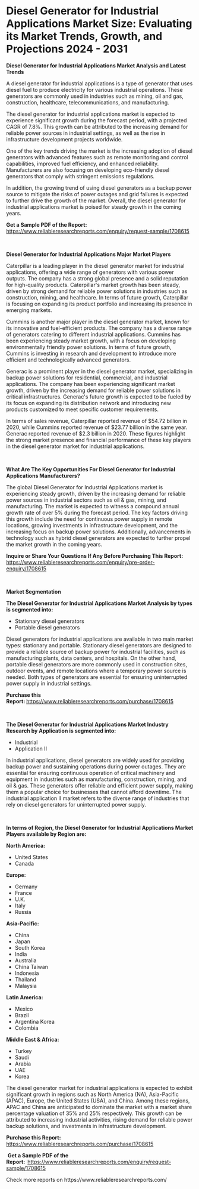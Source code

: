 <p><h1>Diesel Generator for Industrial Applications Market Size: Evaluating its Market Trends, Growth, and Projections 2024 - 2031</h1></p><p><strong>Diesel Generator for Industrial Applications Market Analysis and Latest Trends</strong></p>
<p><p>A diesel generator for industrial applications is a type of generator that uses diesel fuel to produce electricity for various industrial operations. These generators are commonly used in industries such as mining, oil and gas, construction, healthcare, telecommunications, and manufacturing.</p><p>The diesel generator for industrial applications market is expected to experience significant growth during the forecast period, with a projected CAGR of 7.8%. This growth can be attributed to the increasing demand for reliable power sources in industrial settings, as well as the rise in infrastructure development projects worldwide.</p><p>One of the key trends driving the market is the increasing adoption of diesel generators with advanced features such as remote monitoring and control capabilities, improved fuel efficiency, and enhanced reliability. Manufacturers are also focusing on developing eco-friendly diesel generators that comply with stringent emissions regulations.</p><p>In addition, the growing trend of using diesel generators as a backup power source to mitigate the risks of power outages and grid failures is expected to further drive the growth of the market. Overall, the diesel generator for industrial applications market is poised for steady growth in the coming years.</p></p>
<p><strong>Get a Sample PDF of the Report:&nbsp;</strong> <a href="https://www.reliableresearchreports.com/enquiry/request-sample/1708615">https://www.reliableresearchreports.com/enquiry/request-sample/1708615</a></p>
<p>&nbsp;</p>
<p><strong>Diesel Generator for Industrial Applications Major Market Players</strong></p>
<p><p>Caterpillar is a leading player in the diesel generator market for industrial applications, offering a wide range of generators with various power outputs. The company has a strong global presence and a solid reputation for high-quality products. Caterpillar's market growth has been steady, driven by strong demand for reliable power solutions in industries such as construction, mining, and healthcare. In terms of future growth, Caterpillar is focusing on expanding its product portfolio and increasing its presence in emerging markets.</p><p>Cummins is another major player in the diesel generator market, known for its innovative and fuel-efficient products. The company has a diverse range of generators catering to different industrial applications. Cummins has been experiencing steady market growth, with a focus on developing environmentally friendly power solutions. In terms of future growth, Cummins is investing in research and development to introduce more efficient and technologically advanced generators.</p><p>Generac is a prominent player in the diesel generator market, specializing in backup power solutions for residential, commercial, and industrial applications. The company has been experiencing significant market growth, driven by the increasing demand for reliable power solutions in critical infrastructures. Generac's future growth is expected to be fueled by its focus on expanding its distribution network and introducing new products customized to meet specific customer requirements.</p><p>In terms of sales revenue, Caterpillar reported revenue of $54.72 billion in 2020, while Cummins reported revenue of $23.77 billion in the same year. Generac reported revenue of $2.3 billion in 2020. These figures highlight the strong market presence and financial performance of these key players in the diesel generator market for industrial applications.</p></p>
<p>&nbsp;</p>
<p><strong>What Are The Key Opportunities For Diesel Generator for Industrial Applications Manufacturers?</strong></p>
<p><p>The global Diesel Generator for Industrial Applications market is experiencing steady growth, driven by the increasing demand for reliable power sources in industrial sectors such as oil & gas, mining, and manufacturing. The market is expected to witness a compound annual growth rate of over 5% during the forecast period. The key factors driving this growth include the need for continuous power supply in remote locations, growing investments in infrastructure development, and the increasing focus on backup power solutions. Additionally, advancements in technology such as hybrid diesel generators are expected to further propel the market growth in the coming years.</p></p>
<p><strong>Inquire or Share Your Questions If Any Before Purchasing This Report:</strong> <a href="https://www.reliableresearchreports.com/enquiry/pre-order-enquiry/1708615">https://www.reliableresearchreports.com/enquiry/pre-order-enquiry/1708615</a></p>
<p>&nbsp;</p>
<p><strong>Market Segmentation</strong></p>
<p><strong>The Diesel Generator for Industrial Applications Market Analysis by types is segmented into:</strong></p>
<p><ul><li>Stationary diesel generators</li><li>Portable diesel generators</li></ul></p>
<p><p>Diesel generators for industrial applications are available in two main market types: stationary and portable. Stationary diesel generators are designed to provide a reliable source of backup power for industrial facilities, such as manufacturing plants, data centers, and hospitals. On the other hand, portable diesel generators are more commonly used in construction sites, outdoor events, and remote locations where a temporary power source is needed. Both types of generators are essential for ensuring uninterrupted power supply in industrial settings.</p></p>
<p><strong>Purchase this Report:&nbsp;</strong><a href="https://www.reliableresearchreports.com/purchase/1708615">https://www.reliableresearchreports.com/purchase/1708615</a></p>
<p>&nbsp;</p>
<p><strong>The Diesel Generator for Industrial Applications Market Industry Research by Application is segmented into:</strong></p>
<p><ul><li>Industrial</li><li>Application II</li></ul></p>
<p><p>In industrial applications, diesel generators are widely used for providing backup power and sustaining operations during power outages. They are essential for ensuring continuous operation of critical machinery and equipment in industries such as manufacturing, construction, mining, and oil & gas. These generators offer reliable and efficient power supply, making them a popular choice for businesses that cannot afford downtime. The industrial application II market refers to the diverse range of industries that rely on diesel generators for uninterrupted power supply.</p></p>
<p>&nbsp;</p>
<p><strong>In terms of Region, the Diesel Generator for Industrial Applications Market Players available by Region are:</strong></p>
<p>
    <p> <strong> North America: </strong>
        <ul>
            <li>United States</li>
            <li>Canada</li>
        </ul>
        </p> 
    <p> <strong> Europe: </strong>
        <ul>
            <li>Germany</li>
            <li>France</li>
            <li>U.K.</li>
            <li>Italy</li>
            <li>Russia</li>
        </ul>
        </p> 
    <p> <strong> Asia-Pacific: </strong>
        <ul>
            <li>China</li>
            <li>Japan</li>
            <li>South Korea</li>
            <li>India</li>
            <li>Australia</li>
            <li>China Taiwan</li>
            <li>Indonesia</li>
            <li>Thailand</li>
            <li>Malaysia</li>
        </ul>
        </p> 
    <p> <strong> Latin America: </strong>
        <ul>
            <li>Mexico</li>
            <li>Brazil</li>
            <li>Argentina Korea</li>
            <li>Colombia</li>
        </ul>
        </p> 
    <p> <strong> Middle East & Africa: </strong>
        <ul>
            <li>Turkey</li>
            <li>Saudi</li>
            <li>Arabia</li>
            <li>UAE</li>
            <li>Korea</li>
        </ul>
    </p>
    </p>
<p><p>The diesel generator market for industrial applications is expected to exhibit significant growth in regions such as North America (NA), Asia-Pacific (APAC), Europe, the United States (USA), and China. Among these regions, APAC and China are anticipated to dominate the market with a market share percentage valuation of 35% and 25% respectively. This growth can be attributed to increasing industrial activities, rising demand for reliable power backup solutions, and investments in infrastructure development.</p></p>
<p><strong>Purchase this Report: </strong><a href="https://www.reliableresearchreports.com/purchase/1708615">https://www.reliableresearchreports.com/purchase/1708615</a></p>
<p>&nbsp;<strong>Get a Sample PDF of the Report:&nbsp;&nbsp;</strong><a href="https://www.reliableresearchreports.com/enquiry/request-sample/1708615">https://www.reliableresearchreports.com/enquiry/request-sample/1708615</a></p>
<p><strong></strong></p>
<p>Check more reports on https://www.reliableresearchreports.com/</p>